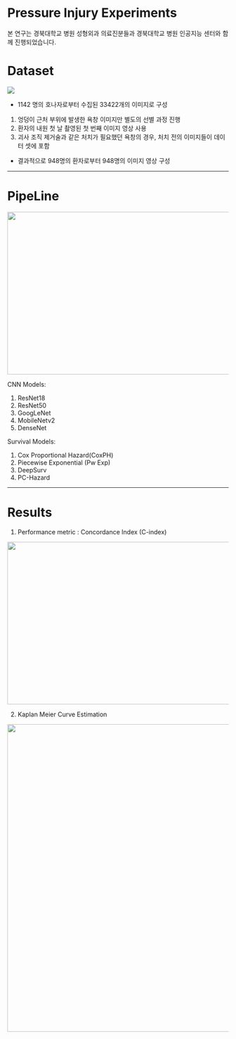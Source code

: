 # Pressure Injury Experiments

본 연구는 경북대학교 병원 성형외과 의료진분들과 경북대학교 병원 인공지능 센터와 함께 진행되었습니다.

# Dataset

<img src="https://github.com/gyugyukim/Survival-analysis/assets/135569056/d7fb2e75-2452-4141-a919-d3b6c7c44e86">

- 1142 명의 호나자로부터 수집된 33422개의 이미지로 구성

1. 엉덩이 근처 부위에 발생한 욕창 이미지만 별도의 선별 과정 진행
2. 환자의 내원 첫 날 촬영된 첫 번째 이미지 영상 사용
3. 괴사 조직 제거술과 같은 처치가 필요했던 욕창의 경우, 처치 전의 이미지들이 데이터 셋에 포함

- 결과적으로 948명의 환자로부터 948명의 이미지 영상 구성
----
# PipeLine
<img src="https://github.com/gyugyukim/Survival-analysis/assets/135569056/5497f632-ed57-4944-9f82-07a229689173" width="700" height="370">

CNN Models:
1. ResNet18
2. ResNet50
3. GoogLeNet
4. MobileNetv2
5. DenseNet

Survival Models:
1. Cox Proportional Hazard(CoxPH)
2. Piecewise Exponential (Pw Exp)
3. DeepSurv
4. PC-Hazard
---
# Results

1. Performance metric : Concordance Index (C-index)
<img src="https://github.com/gyugyukim/Survival-analysis/assets/135569056/0a0694cc-2817-4956-82bc-1fb3d97283c5" width="1200" height="370">

2. Kaplan Meier Curve Estimation
<img src="https://github.com/gyugyukim/Survival-analysis/assets/135569056/2c684f00-e184-4cdc-a332-acbe10790869" width="700" height="700">

